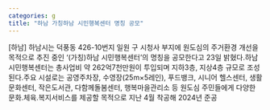 ```yaml
---
categories: g
title: "하남 가칭하남 시민행복센터 명칭 공모"
---
```

[하남] 하남시는 덕풍동 426-10번지 일원 구 시청사 부지에 원도심의 주거환경 개선을 목적으로 추진 중인 ‘(가칭)하남 시민행복센터’의 명칭을 공모한다고 23일 밝혔다.하남 시민행복센터는 총사업비 약 262억7천만원이 투입되며 지하3층, 지상4층 규모로 조성된다.주요 시설로는 공영주차장, 수영장(25m&times;5레인), 푸드뱅크, 시니어 헬스센터, 생활문화센터, 작은도서관, 다함께돌봄센터, 행복마을관리소 등 원도심 주민들에게 다양한 문화&#8228;체육&#8228;복지서비스를 제공할 목적으로 지난 4월 착공해 2024년 준공